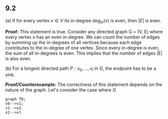 


## 9.2

(a) If for every vertex $v \in V$ its in-degree $deg_{in}(v)$ is even, then $|E|$ is even.

**Proof:**
This statement is true. Consider any directed graph G = (V, E) where every vertex v has an even in-degree. We can count the number of edges by summing up the in-degrees of all vertices because each edge contributes to the in-degree of one vertex. Since every in-degree is even, the sum of all in-degrees is even. This implies that the number of edges |E| is also even.


(b) For a longest directed path $P : v_0, \dots , v_l$ in $G$, the endpoint has to be a sink.

**Proof/Counterexample:**
The correctness of this statement depends on the nature of the graph. Let's consider the case where $G$

```mermaid
graph TD;
v0-->v1;
v1-->v2
v2-->vl
```
